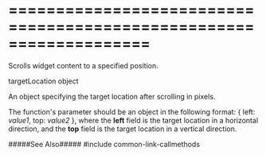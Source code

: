 ===================================================================
===================================================================

<!--shortDescription-->
Scrolls widget content to a specified position.
<!--/shortDescription-->

<!--paramName1-->targetLocation<!--/paramName1-->
<!--paramType1-->object<!--/paramType1-->
<!--paramDescription1-->
An object specifying the target location after scrolling in pixels.
<!--/paramDescription1-->

<!--fullDescription-->
The function's parameter should be an object in the following format: { left: *value1*, top: *value2* }, where the **left** field is the target location in a horizontal direction, and the **top** field is the target location in a vertical direction.

#####See Also#####
#include common-link-callmethods
<!--/fullDescription-->